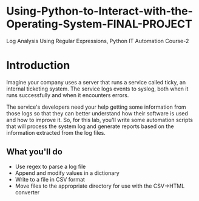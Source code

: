 # Using-Python-to-Interact-with-the-Operating-System-FINAL-PROJECT
Log Analysis Using Regular Expressions, Python IT Automation Course-2 
# Introduction
Imagine your company uses a server that runs a service called ticky, an internal ticketing system. The service logs events to syslog, both when it runs successfully and when it encounters errors.

The service's developers need your help getting some information from those logs so that they can better understand how their software is used and how to improve it. So, for this lab, you'll write some automation scripts that will process the system log and generate reports based on the information extracted from the log files.

## What you'll do
- Use regex to parse a log file
- Append and modify values in a dictionary
- Write to a file in CSV format
- Move files to the appropriate directory for use with the CSV->HTML converter

